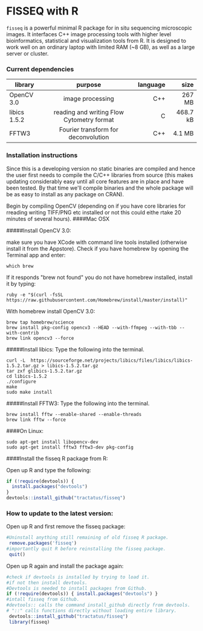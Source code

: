 FISSEQ with R
==============

`fisseq` is a powerful minimal R package for in situ sequencing microscopic images. It interfaces C++ image processing tools with higher level bioinformatics, statistical and visualization tools from R. It is designed to work well on an ordinary laptop with limited RAM (~8 GB), as well as a large server or cluster.

### Current dependencies

| library        | purpose           | language  | size  |
| ------------- |:-------------:| -----:| ----------: |
| OpenCV 3.0      | image processing | C++ | 267 MB |
| libics 1.5.2      | reading and writing Flow Cytometry format |  C   |   468.7 kB |
| FFTW3 | Fourier transform for deconvolution      |    C++ | 4.1 MB |


### Installation instructions

Since this is a developing version no static binaries are compiled and hence the user first needs to compile the C/C++ libraries from source (this makes updating considerably easy until all core features are in place and have been tested. By that time we'll compile binaries and the whole package will be as easy to install as any package on CRAN).

Begin by compiling OpenCV (depending on if you have core libraries for rreading writing TIFF/PNG etc installed or not this could eithe rtake 20 minutes of several hours).
####Mac OSX

#####Install OpenCV 3.0:

make sure you have XCode with command line tools installed (otherwise install it from the Appstore).
Check if you have homebrew by opening the Terminal app and enter:
```
which brew
```
If it responds "brew not found" you do not have homebrew installed, install it by typing:
```
ruby -e "$(curl -fsSL https://raw.githubusercontent.com/Homebrew/install/master/install)"
```

With homebrew install OpenCV 3.0:
```
brew tap homebrew/science
brew install pkg-config opencv3 --HEAD --with-ffmpeg --with-tbb --with-contrib
brew link opencv3 --force
```



#####Install libics:
Type the following into the terminal.

```
curl -L  https://sourceforge.net/projects/libics/files/libics/libics-1.5.2.tar.gz > libics-1.5.2.tar.gz
tar zxf glibics-1.5.2.tar.gz
cd libics-1.5.2
./configure
make
sudo make install
```

#####Install FFTW3:
Type the following into the terminal.

```
brew install fftw --enable-shared --enable-threads
brew link fftw --force
```

####On Linux:
```
sudo apt-get install libopencv-dev
sudo apt-get install fftw3 fftw3-dev pkg-config
```

####Install the fisseq R package from R:
 
Open up R and type the following:
```R
if (!require(devtools)) {
  install.packages("devtools")
}
devtools::install_github("tractatus/fisseq")
```


### How to update to the latest version:

Open up R and first remove the fisseq package:
```R
#Uninstall anything still remaining of old fisseq R package.
 remove.packages('fisseq')
#importantly quit R before reinstalling the fisseq package.
 quit()
```

Open up R again and install the package again:
```R
#check if devtools is installed by trying to load it. 
#if not then install devtools.
#Devtools is needed to install packages from Github.
if (!require(devtools)) { install.packages("devtools") }
#intall fisseq from Github. 
#devtools:: calls the command install_github directly from devtools.
# "::" calls functions directly without loading entire library. 
 devtools::install_github("tractatus/fisseq")
 library(fisseq)
```





